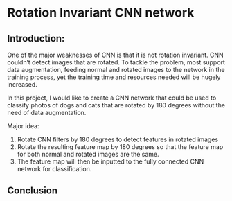 # Rotation Invariant CNN network 

## Introduction: 
One of the major weaknesses of CNN is that it is not rotation invariant. CNN couldn’t detect images that are rotated. To tackle the problem, most support data augmentation, feeding normal and rotated images to the network in the training process, yet the training time and resources needed will be hugely increased. 

In this project, I would like to create a CNN network that could be used to classify photos of dogs and cats that are rotated by 180 degrees without the need of data augmentation.   

Major idea: 

1) Rotate CNN filters by 180 degrees to detect features in rotated images
2) Rotate the resulting feature map by 180 degrees so that the feature map for both normal and rotated images are the same.
3) The feature map will then be inputted to the fully connected CNN network for classification.



## Conclusion 
